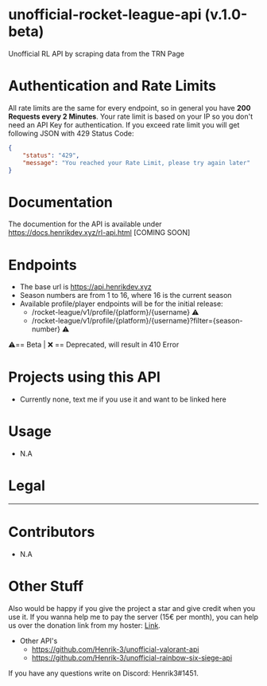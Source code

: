 # unofficial-rocket-league-api (v.1.0-beta)
Unofficial RL API by scraping data from the TRN Page

# Authentication and Rate Limits
All rate limits are the same for every endpoint, so in general you have **200 Requests every 2 Minutes**. Your rate limit is based on your IP so you don't need an API Key for authentication.
If you exceed rate limit you will get following JSON with 429 Status Code:
```json
{
    "status": "429",
    "message": "You reached your Rate Limit, please try again later"
}
```
# Documentation
The documention for the API is available under https://docs.henrikdev.xyz/rl-api.html [COMING SOON]

# Endpoints
- The base url is https://api.henrikdev.xyz
- Season numbers are from 1 to 16, where 16 is the current season
- Available profile/player endpoints will be for the initial release:
  - /rocket-league/v1/profile/{platform}/{username} ⚠️
  - /rocket-league/v1/profile/{platform}/{username}?filter={season-number} ⚠️

⚠️== Beta | ❌ == Deprecated, will result in 410 Error
  
# Projects using this API
- Currently none, text me if you use it and want to be linked here

# Usage
- N.A

# Legal
---
# Contributors
- N.A

# Other Stuff
Also would be happy if you give the project a star and give credit when you use it. If you wanna help me to pay the server (15€ per month), you can help us over the donation link from my hoster: [Link](https://spenden.pp-h.eu/7cca1276-84ee-446f-9b07-47c668eaddfe).

- Other API's
  - https://github.com/Henrik-3/unofficial-valorant-api
  - https://github.com/Henrik-3/unofficial-rainbow-six-siege-api


If you have any questions write on Discord: Henrik3#1451. 
